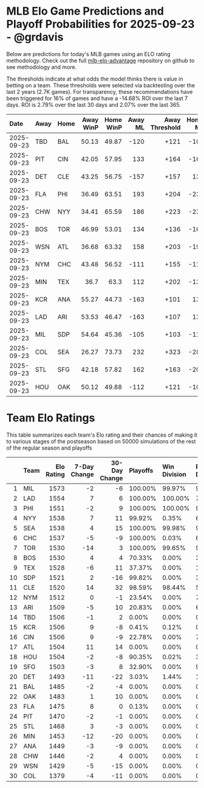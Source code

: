 # MLB Elo Game Predictions and Playoff Probabilities for 2025-09-23 - @grdavis
Below are predictions for today's MLB games using an ELO rating methodology. Check out the full [mlb-elo-advantage](https://github.com/grdavis/mlb-elo-advantage) repository on github to see methodology and more.

The thresholds indicate at what odds the model thinks there is value in betting on a team. These thresholds were selected via backtesting over the last 2 years (2.7K games). For transparency, these recommendations have been triggered for 16% of games and have a -14.68% ROI over the last 7 days. ROI is 2.79% over the last 30 days and 2.07% over the last 365.

| Date       | Away   | Home   |   Away WinP |   Home WinP |   Away ML |   Away Threshold |   Home ML |   Home Threshold |
|:-----------|:-------|:-------|------------:|------------:|----------:|-----------------:|----------:|-----------------:|
| 2025-09-23 | TBD    | BAL    |       50.13 |       49.87 |      -120 |             +121 |      -101 |             +123 |
| 2025-09-23 | PIT    | CIN    |       42.05 |       57.95 |       133 |             +164 |      -164 |             -109 |
| 2025-09-23 | DET    | CLE    |       43.25 |       56.75 |      -157 |             +157 |       132 |             -105 |
| 2025-09-23 | FLA    | PHI    |       36.49 |       63.51 |       193 |             +204 |      -235 |             -134 |
| 2025-09-23 | CHW    | NYY    |       34.41 |       65.59 |       186 |             +223 |      -237 |             -144 |
| 2025-09-23 | BOS    | TOR    |       46.99 |       53.01 |       134 |             +136 |      -164 |             +109 |
| 2025-09-23 | WSN    | ATL    |       36.68 |       63.32 |       158 |             +203 |      -194 |             -133 |
| 2025-09-23 | NYM    | CHC    |       43.48 |       56.52 |      -111 |             +155 |      -110 |             -104 |
| 2025-09-23 | MIN    | TEX    |       36.7  |       63.3  |       112 |             +202 |      -137 |             -133 |
| 2025-09-23 | KCR    | ANA    |       55.27 |       44.73 |      -163 |             +101 |       133 |             +148 |
| 2025-09-23 | LAD    | ARI    |       53.53 |       46.47 |      -163 |             +107 |       133 |             +139 |
| 2025-09-23 | MIL    | SDP    |       54.64 |       45.36 |      -105 |             +103 |      -115 |             +145 |
| 2025-09-23 | COL    | SEA    |       26.27 |       73.73 |       232 |             +323 |      -282 |             -198 |
| 2025-09-23 | STL    | SFG    |       42.18 |       57.82 |       162 |             +163 |      -200 |             -109 |
| 2025-09-23 | HOU    | OAK    |       50.12 |       49.88 |      -112 |             +121 |      -108 |             +123 |

# Team Elo Ratings
This table summarizes each team's Elo rating and their chances of making it to various stages of the postseason based on 50000 simulations of the rest of the regular season and playoffs

|    | Team   |   Elo Rating |   7-Day Change |   30-Day Change | Playoffs   | Win Division   | Reach Div. Rd.   | Reach CS   | Reach WS   | Win WS   |
|---:|:-------|-------------:|---------------:|----------------:|:-----------|:---------------|:-----------------|:-----------|:-----------|:---------|
|  1 | MIL    |         1573 |             -2 |              -6 | 100.00%    | 99.97%         | 99.99%           | 66.05%     | 40.57%     | 27.57%   |
|  2 | LAD    |         1554 |              7 |               6 | 100.00%    | 100.00%        | 70.14%           | 34.89%     | 16.53%     | 9.80%    |
|  3 | PHI    |         1551 |             -2 |               9 | 100.00%    | 100.00%        | 98.26%           | 54.71%     | 24.82%     | 14.62%   |
|  4 | NYY    |         1538 |              7 |              11 | 99.92%     | 0.35%          | 61.88%           | 31.35%     | 17.08%     | 7.19%    |
|  5 | SEA    |         1538 |              4 |              15 | 100.00%    | 99.98%         | 99.97%           | 57.20%     | 30.16%     | 12.64%   |
|  6 | CHC    |         1537 |             -5 |              -9 | 100.00%    | 0.03%          | 60.46%           | 21.79%     | 10.29%     | 5.37%    |
|  7 | TOR    |         1530 |            -14 |               3 | 100.00%    | 99.65%         | 99.85%           | 52.52%     | 26.48%     | 10.29%   |
|  8 | BOS    |         1530 |              4 |               4 | 70.33%     | 0.00%          | 32.28%           | 14.86%     | 7.43%      | 2.83%    |
|  9 | TEX    |         1528 |             -6 |              11 | 37.37%     | 0.00%          | 16.96%           | 7.75%      | 3.65%      | 1.37%    |
| 10 | SDP    |         1521 |              2 |             -16 | 99.82%     | 0.00%          | 39.45%           | 12.17%     | 4.89%      | 2.13%    |
| 11 | CLE    |         1520 |             14 |              32 | 98.59%     | 98.44%         | 54.07%           | 22.77%     | 9.89%      | 3.54%    |
| 12 | NYM    |         1512 |              0 |              -1 | 23.54%     | 0.00%          | 7.49%            | 2.65%      | 0.78%      | 0.32%    |
| 13 | ARI    |         1509 |             -5 |              10 | 20.83%     | 0.00%          | 6.87%            | 2.29%      | 0.65%      | 0.28%    |
| 14 | TBD    |         1506 |             -1 |               2 | 0.00%      | 0.00%          | 0.00%            | 0.00%      | 0.00%      | 0.00%    |
| 15 | KCR    |         1506 |              9 |              -8 | 0.41%      | 0.12%          | 0.19%            | 0.09%      | 0.03%      | 0.00%    |
| 16 | CIN    |         1506 |              9 |              -9 | 22.78%     | 0.00%          | 7.44%            | 2.38%      | 0.67%      | 0.28%    |
| 17 | ATL    |         1504 |             11 |              14 | 0.00%      | 0.00%          | 0.00%            | 0.00%      | 0.00%      | 0.00%    |
| 18 | HOU    |         1504 |             -2 |              -8 | 90.35%     | 0.02%          | 33.54%           | 13.05%     | 5.14%      | 1.42%    |
| 19 | SFG    |         1503 |             -3 |               8 | 32.90%     | 0.00%          | 9.86%            | 3.06%      | 0.79%      | 0.28%    |
| 20 | DET    |         1493 |            -11 |             -22 | 3.03%      | 1.44%          | 1.26%            | 0.42%      | 0.13%      | 0.04%    |
| 21 | BAL    |         1485 |             -2 |              -4 | 0.00%      | 0.00%          | 0.00%            | 0.00%      | 0.00%      | 0.00%    |
| 22 | OAK    |         1483 |              1 |              10 | 0.00%      | 0.00%          | 0.00%            | 0.00%      | 0.00%      | 0.00%    |
| 23 | FLA    |         1475 |              8 |               0 | 0.13%      | 0.00%          | 0.04%            | 0.01%      | 0.00%      | 0.00%    |
| 24 | PIT    |         1470 |             -2 |              -1 | 0.00%      | 0.00%          | 0.00%            | 0.00%      | 0.00%      | 0.00%    |
| 25 | STL    |         1468 |              3 |              -3 | 0.00%      | 0.00%          | 0.00%            | 0.00%      | 0.00%      | 0.00%    |
| 26 | MIN    |         1453 |            -12 |             -20 | 0.00%      | 0.00%          | 0.00%            | 0.00%      | 0.00%      | 0.00%    |
| 27 | ANA    |         1449 |             -3 |              -9 | 0.00%      | 0.00%          | 0.00%            | 0.00%      | 0.00%      | 0.00%    |
| 28 | CHW    |         1446 |             -2 |               4 | 0.00%      | 0.00%          | 0.00%            | 0.00%      | 0.00%      | 0.00%    |
| 29 | WSN    |         1429 |             -5 |             -15 | 0.00%      | 0.00%          | 0.00%            | 0.00%      | 0.00%      | 0.00%    |
| 30 | COL    |         1379 |             -4 |             -11 | 0.00%      | 0.00%          | 0.00%            | 0.00%      | 0.00%      | 0.00%    |
